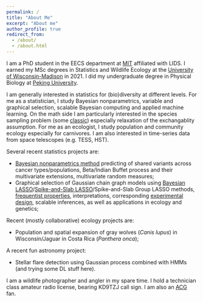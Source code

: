 ```yaml
---
permalink: /
title: "About Me"
excerpt: "About me"
author_profile: true
redirect_from:
  - /about/
  - /about.html
---
```


I am a PhD student in the EECS department at [MIT](https://web.mit.edu/) affiliated with LIDS. I earned my MSc degrees in Statistics and Wildlife Ecology at the [University of Wisconsin-Madison](https://www.wisc.edu/) in 2021. I did my undergraduate degree in Physical Biology at [Peking University](http://english.pku.edu.cn). 

I am generally interested in statistics for (bio)diversity at different levels. For me as a statistician, I study Bayesian nonparametrics, variable and graphical selection, scalable Bayesian computing and applied machine learning. On the math side I am particularly interested in the species sampling problem (some [classic](https://academic.oup.com/biomet/article-abstract/43/1-2/45/334874)) especially relaxation of the exchangablity assumption. For me as an ecologist, I study population and community ecology especially for carnivores. I am also interested in time-series data from space telescopes (e.g. TESS, HST). 

Several recent statistics projects are:

- [Bayesian nonparametrics method](https://openreview.net/forum?id=euBgC9yLeyl) predicting of shared variants across cancer types/populations, Beta/Indian Buffet process and their multivariate extensions, multivariate random measures;
- Graphical selection of Gaussian chain graph models using [Bayesian LASSO](https://arxiv.org/abs/2012.08397)/[Spike-and-Slab LASSO](https://arxiv.org/abs/2207.07020)/Spike-and-Slab Group LASSO methods, [frequentist properties](https://arxiv.org/abs/2209.04389), interpretations, corresponding [experimental design](https://arxiv.org/abs/2107.01306), scalable inferences, as well as applications in ecology and genetics;

Recent (mostly collaborative) ecology projects are:

- Population and spatial expansion of gray wolves (*Canis lupus*) in Wisconsin/Jaguar in Costa Rica (*Panthera onca*); 

A recent fun astronomy project:

- Stellar flare detection using Gaussian process combined with HMMs (and trying some DL stuff here). 


I am a wildlife photographer and angler in my spare time. I hold a technician class amateur radio license, bearing KD9TZJ call sign. I am also an [ACG](https://en.wikipedia.org/wiki/ACG_(subculture)) fan. 
